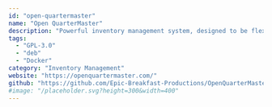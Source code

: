 ```yaml
---
id: "open-quartermaster"
name: "Open QuarterMaster"
description: "Powerful inventory management system, designed to be flexible and scalable."
tags:
  - "GPL-3.0"
  - "deb"
  - "Docker"
category: "Inventory Management"
website: "https://openquartermaster.com/"
github: "https://github.com/Epic-Breakfast-Productions/OpenQuarterMaster"
#image: "/placeholder.svg?height=300&width=400"
---
```


